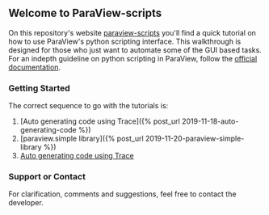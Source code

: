 ## Welcome to ParaView-scripts
On this repository's website [paraview-scripts](https://sumeet92k.github.io/paraview-scripts/paraview/2019/11/20/paraview-simple-library.html) you'll find a quick tutorial on how to use ParaView's python scripting interface. This walkthrough is designed for those who just want to automate some of the GUI based tasks. For an indepth guideline on python scripting in ParaView, follow the [official documentation](https://kitware.github.io/paraview-docs/latest/python).

### Getting Started
The correct sequence to go with the tutorials is:
1. [Auto generating code using Trace]({% post_url 2019-11-18-auto-generating-code %})
2. [paraview.simple library]({% post_url 2019-11-20-paraview-simple-library %})
3. [Auto generating code using Trace](2019-11-18-auto-generating-code.md)

### Support or Contact
For clarification, comments and suggestions, feel free to contact the developer.